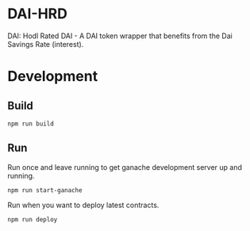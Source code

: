# DAI-HRD
DAI: Hodl Rated DAI  -  A DAI token wrapper that benefits from the Dai Savings Rate (interest).

# Development

## Build
```
npm run build
```
## Run
Run once and leave running to get ganache development server up and running.
```
npm run start-ganache
```

Run when you want to deploy latest contracts.
```
npm run deploy
```
